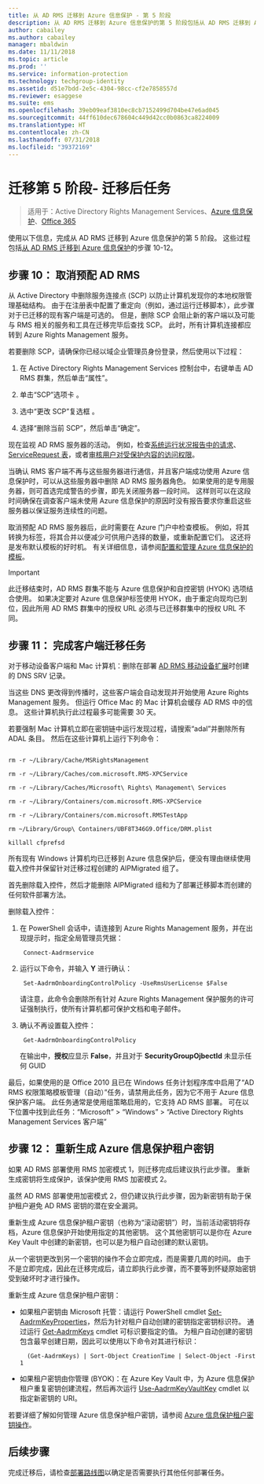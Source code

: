 ```yaml
---
title: 从 AD RMS 迁移到 Azure 信息保护 - 第 5 阶段
description: 从 AD RMS 迁移到 Azure 信息保护的第 5 阶段包括从 AD RMS 迁移到 Azure 信息保护的步骤 10 至 12。
author: cabailey
ms.author: cabailey
manager: mbaldwin
ms.date: 11/11/2018
ms.topic: article
ms.prod: ''
ms.service: information-protection
ms.technology: techgroup-identity
ms.assetid: d51e7bdd-2e5c-4304-98cc-cf2e7858557d
ms.reviewer: esaggese
ms.suite: ems
ms.openlocfilehash: 39eb09eaf3810ec8cb7152499d704be47e6ad045
ms.sourcegitcommit: 44ff610dec678604c449d42cc0b0863ca8224009
ms.translationtype: HT
ms.contentlocale: zh-CN
ms.lasthandoff: 07/31/2018
ms.locfileid: "39372169"
---
```

# <a name="migration-phase-5---post-migration-tasks"></a>迁移第 5 阶段- 迁移后任务

>适用于：Active Directory Rights Management Services、[Azure 信息保护](https://azure.microsoft.com/pricing/details/information-protection)、[Office 365](http://download.microsoft.com/download/E/C/F/ECF42E71-4EC0-48FF-AA00-577AC14D5B5C/Azure_Information_Protection_licensing_datasheet_EN-US.pdf)


使用以下信息，完成从 AD RMS 迁移到 Azure 信息保护的第 5 阶段。 这些过程包括[从 AD RMS 迁移到 Azure 信息保护](migrate-from-ad-rms-to-azure-rms.md)的步骤 10-12。

## <a name="step-10-deprovision-ad-rms"></a>步骤 10： 取消预配 AD RMS

从 Active Directory 中删除服务连接点 (SCP) 以防止计算机发现你的本地权限管理基础结构。 由于在注册表中配置了重定向（例如，通过运行迁移脚本），此步骤对于已迁移的现有客户端是可选的。 但是，删除 SCP 会阻止新的客户端以及可能与 RMS 相关的服务和工具在迁移完毕后查找 SCP。 此时，所有计算机连接都应转到 Azure Rights Management 服务。 

若要删除 SCP，请确保你已经以域企业管理员身份登录，然后使用以下过程：

1. 在 Active Directory Rights Management Services 控制台中，右键单击 AD RMS 群集，然后单击“属性”。

2. 单击“SCP”选项卡  。

3. 选中“更改 SCP”复选框  。

4. 选择“删除当前 SCP”，然后单击“确定”。

现在监视 AD RMS 服务器的活动。 例如，检查[系统运行状况报告中的请求](https://technet.microsoft.com/library/ee221012%28v=ws.10%29.aspx)、[ServiceRequest 表](http://technet.microsoft.com/library/dd772686%28v=ws.10%29.aspx)，或者[审核用户对受保护内容的访问权限](http://social.technet.microsoft.com/wiki/contents/articles/3440.ad-rms-frequently-asked-questions-faq.aspx)。 

当确认 RMS 客户端不再与这些服务器进行通信，并且客户端成功使用 Azure 信息保护时，可以从这些服务器中删除 AD RMS 服务器角色。 如果使用的是专用服务器，则可首选完成警告的步骤，即先关闭服务器一段时间。 这样则可以在这段时间确保在调查客户端未使用 Azure 信息保护的原因时没有报告要求你重启这些服务器以保证服务连续性的问题。

取消预配 AD RMS 服务器后，此时需要在 Azure 门户中检查模板。 例如，将其转换为标签，将其合并以便减少可供用户选择的数量，或重新配置它们。 这还将是发布默认模板的好时机。 有关详细信息，请参阅[配置和管理 Azure 信息保护的模板](../deploy-use/configure-policy-templates.md)。

>[!IMPORTANT]
> 此迁移结束时，AD RMS 群集不能与 Azure 信息保护和自控密钥 (HYOK) 选项结合使用。 如果决定要对 Azure 信息保护标签使用 HYOK，由于重定向现均已到位，因此所用 AD RMS 群集中的授权 URL 必须与已迁移群集中的授权 URL 不同。

## <a name="step-11-complete-client-migration-tasks"></a>步骤 11： 完成客户端迁移任务

对于移动设备客户端和 Mac 计算机：删除在部署 [AD RMS 移动设备扩展](http://technet.microsoft.com/library/dn673574.aspx)时创建的 DNS SRV 记录。

当这些 DNS 更改得到传播时，这些客户端会自动发现并开始使用 Azure Rights Management 服务。 但运行 Office Mac 的 Mac 计算机会缓存 AD RMS 中的信息。 这些计算机执行此过程最多可能需要 30 天。 

若要强制 Mac 计算机立即在密钥链中运行发现过程，请搜索“adal”并删除所有 ADAL 条目。 然后在这些计算机上运行下列命令：

````

rm -r ~/Library/Cache/MSRightsManagement

rm -r ~/Library/Caches/com.microsoft.RMS-XPCService

rm -r ~/Library/Caches/Microsoft\ Rights\ Management\ Services

rm -r ~/Library/Containers/com.microsoft.RMS-XPCService

rm -r ~/Library/Containers/com.microsoft.RMSTestApp

rm ~/Library/Group\ Containers/UBF8T346G9.Office/DRM.plist

killall cfprefsd

````

所有现有 Windows 计算机均已迁移到 Azure 信息保护后，便没有理由继续使用载入控件并保留针对迁移过程创建的 AIPMigrated 组了。 

首先删除载入控件，然后才能删除 AIPMigrated 组和为了部署迁移脚本而创建的任何软件部署方法。

删除载入控件：

1. 在 PowerShell 会话中，请连接到 Azure Rights Management 服务，并在出现提示时，指定全局管理员凭据：

        Connect-Aadrmservice

2. 运行以下命令，并输入 **Y** 进行确认：

        Set-AadrmOnboardingControlPolicy -UseRmsUserLicense $False
    
    请注意，此命令会删除所有针对 Azure Rights Management 保护服务的许可证强制执行，使所有计算机都可保护文档和电子邮件。

3. 确认不再设置载入控件：

        Get-AadrmOnboardingControlPolicy

    在输出中，**授权**应显示 **False**，并且对于 **SecurityGroupOjbectId** 未显示任何 GUID

最后，如果使用的是 Office 2010 且已在 Windows 任务计划程序库中启用了“AD RMS 权限策略模板管理（自动）”任务，请禁用此任务，因为它不用于 Azure 信息保护客户端。 此任务通常是使用组策略启用的，它支持 AD RMS 部署。 可在以下位置中找到此任务：“Microsoft” > “Windows” > “Active Directory Rights Management Services 客户端”

## <a name="step-12-rekey-your-azure-information-protection-tenant-key"></a>步骤 12： 重新生成 Azure 信息保护租户密钥

如果 AD RMS 部署使用 RMS 加密模式 1，则迁移完成后建议执行此步骤。 重新生成密钥将生成保护，该保护使用 RMS 加密模式 2。 

虽然 AD RMS 部署使用加密模式 2，但仍建议执行此步骤，因为新密钥有助于保护租户避免 AD RMS 密钥的潜在安全漏洞。

重新生成 Azure 信息保护租户密钥（也称为“滚动密钥”）时，当前活动密钥将存档，Azure 信息保护开始使用指定的其他密钥。 这个其他密钥可以是你在 Azure Key Vault 中创建的新密钥，也可以是为租户自动创建的默认密钥。

从一个密钥更改到另一个密钥的操作不会立即完成，而是需要几周的时间。 由于不是立即完成，因此在迁移完成后，请立即执行此步骤，而不要等到怀疑原始密钥受到破坏时才进行操作。

重新生成 Azure 信息保护租户密钥：

- 如果租户密钥由 Microsoft 托管：请运行 PowerShell cmdlet [Set-AadrmKeyProperties](/powershell/module/aadrm/set-aadrmkeyproperties)，然后为针对租户自动创建的密钥指定密钥标识符。 通过运行 [Get-AadrmKeys](/powershell/module/aadrm/get-aadrmkeys) cmdlet 可标识要指定的值。 为租户自动创建的密钥包含最早创建日期，因此可以使用以下命令对其进行标识：
    
        (Get-AadrmKeys) | Sort-Object CreationTime | Select-Object -First 1

- 如果租户密钥由你管理 (BYOK)：在 Azure Key Vault 中，为 Azure 信息保护租户重复密钥创建流程，然后再次运行 [Use-AadrmKeyVaultKey](/powershell/aadrm/vlatest/use-aadrmkeyvaultkey) cmdlet 以指定新密钥的 URI。 

若要详细了解如何管理 Azure 信息保护租户密钥，请参阅 [Azure 信息保护租户密钥操作](../deploy-use/operations-tenant-key.md)。


## <a name="next-steps"></a>后续步骤

完成迁移后，请检查[部署路线图](deployment-roadmap.md)以确定是否需要执行其他任何部署任务。

